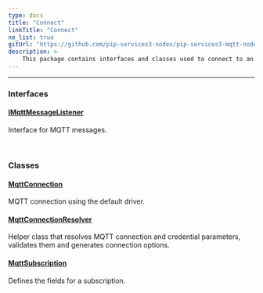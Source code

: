 ```yaml
---
type: docs
title: "Connect"
linkTitle: "Connect"
no_list: true
gitUrl: "https://github.com/pip-services3-nodex/pip-services3-mqtt-nodex"
description: >
    This package contains interfaces and classes used to connect to an MQTT broker.
---
```

---

<div class="module-body"> 

### Interfaces

#### [IMqttMessageListener](imqtt_message_listener)
Interface for MQTT messages.

<br>

### Classes

#### [MqttConnection](mqtt_connection)
MQTT connection using the default driver.


#### [MqttConnectionResolver](mqtt_connection_resolver)
Helper class that resolves MQTT connection and credential parameters, validates them and generates connection options.

#### [MqttSubscription](mqtt_subscription)
Defines the fields for a subscription.

</div>
